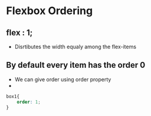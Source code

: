 # Flexbox Ordering

## flex : 1;
- Disrtibutes the width equaly among the flex-items

## By default every item has the order 0
- We can give order using order property
-
```css
box1{
    order: 1;
}
```
